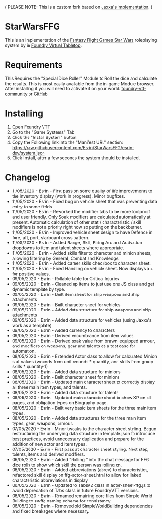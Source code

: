 ( PLEASE NOTE: This is a custom fork based on [Jaxxa's implementation](https://github.com/jaxxa/StarWarsFFG/tree/master). )

# StarWarsFFG

This is an implementation of the [Fantasy Flight Games Star Wars](https://www.fantasyflightgames.com/en/starwarsrpg/) roleplaying system by in [Foundry Virtual Tabletop](https://foundryvtt.com/).

# Requirements

This Requires the "Special Dice Roller" Module to Roll the dice and calculate the results.
This is most easily available from the in-game Module browser. After installing it you will need to activate it on your world.
[foundry-vtt-community](https://foundry-vtt-community.github.io/wiki/Community-Modules/#special-dice-roller) or [GitHub](https://github.com/BernhardPosselt/foundryvtt-special-dice-roller)

# Installing

1. Open Foundry VTT
2. Go to the "Game Systems" Tab
3. Click the "Install System" button
4. Copy the Following link into the "Manifest URL" section:
https://raw.githubusercontent.com/Esrin/StarWarsFFG/esrin-dev/system.json
5. Click Install, after a few seconds the system should be installed.

# Changelog
* 11/05/2020 - Esrin - First pass on some quality of life improvements to the inventory display (work in progress). Minor bugfixes.
* 11/05/2020 - Esrin - Fixed bug on vehicle sheet that was preventing data entry to some fields.
* 11/05/2020 - Esrin - Reworked the modifier tabs to be more foolproof and user friendly. Only Soak modifiers are calculated automatically at present. Automatic calculation of other stat / characteristic / skill modifiers is not a priority right now so putting on the backburner.
* 11/05/2020 - Esrin - Improved vehicle sheet design to have Defence in fore, aft, port, starboard cross pattern.
* 11/05/2020 - Esrin - Added Range, Skill, Firing Arc and Activation dropdowns to item and talent sheets where appropriate.
* 11/05/2020 - Esrin - Added skills filter to character and minion sheets, allowing filtering by General, Combat and Knowledge.
* 11/05/2020 - Esrin - Added career skills checkbox to character sheet.
* 11/05/2020 - Esrin - Fixed Handling on vehicle sheet. Now displays a + for positive values.
* 09/05/2020 - Esrin - Rollable table for Critical Injuries
* 09/05/2020 - Esrin - Cleaned up items to just use one JS class and get dynamic template by type.
* 09/05/2020 - Esrin - Built item sheet for ship weapons and ship attachments
* 09/05/2020 - Esrin - Built character sheet for vehicles
* 09/05/2020 - Esrin - Added data structure for ship weapons and ship attachments
* 09/05/2020 - Esrin - Added data structure for vehicles (using Jaxxa's work as a template)
* 09/05/2020 - Esrin - Added currency to characters
* 09/05/2020 - Esrin - Derived encumbrance from item values.
* 09/05/2020 - Esrin - Derived soak value from brawn, equipped armour, and modifiers on weapons, gear and talents as a test case for automation.
* 08/05/2020 - Esrin - Extended Actor class to allow for calculated Minion stat values (wounds from unit wounds * quantity, and skills from group skills * quantity-1)
* 08/05/2020 - Esrin - Added data structure for minions
* 08/05/2020 - Esrin - Built character sheet for minions
* 08/05/2020 - Esrin - Updated main character sheet to correctly display all three main item types, and talents.
* 08/05/2020 - Esrin - Added data structure for talents
* 08/05/2020 - Esrin - Updated main character sheet to show XP on all pages, and obligation types on Biography page.
* 08/05/2020 - Esrin - Built very basic item sheets for the three main item types.
* 08/05/2020 - Esrin - Added data structures for the three main item types, gear, weapons, armour.
* 07/05/2020 - Esrin - Minor tweaks to the character sheet styling. Begun restructuring the underlying data structure in template.json to introduce best practices, avoid unnecessary duplication and prepare for the addition of new actor and item types.
* 07/05/2020 - Esrin - First pass at character sheet styling. Next step, talents, items and derived modifiers.
* 06/05/2020 - Esrin - Added "Rolling <skillname>" into the chat message for FFG dice rolls to show which skill the person was rolling on.
* 06/05/2020 - Esrin - Added abbreviations (abrev) to characteristics, refactored skill display on ffg-actor-sheet.html to allow for linked characteristic abbreviations in display.
* 06/05/2020 - Esrin - Updated to TabsV2 class in actor-sheet-ffg.js to avoid deprecation of Tabs class in future FoundryVTT versions.
* 06/05/2020 - Esrin - Renamed remaining core files from Simple World Building to swffg naming scheme for consistency.
* 06/05/2020 - Esrin - Removed old SimpleWorldBuilding dependencies and fixed breakages where necessary.
